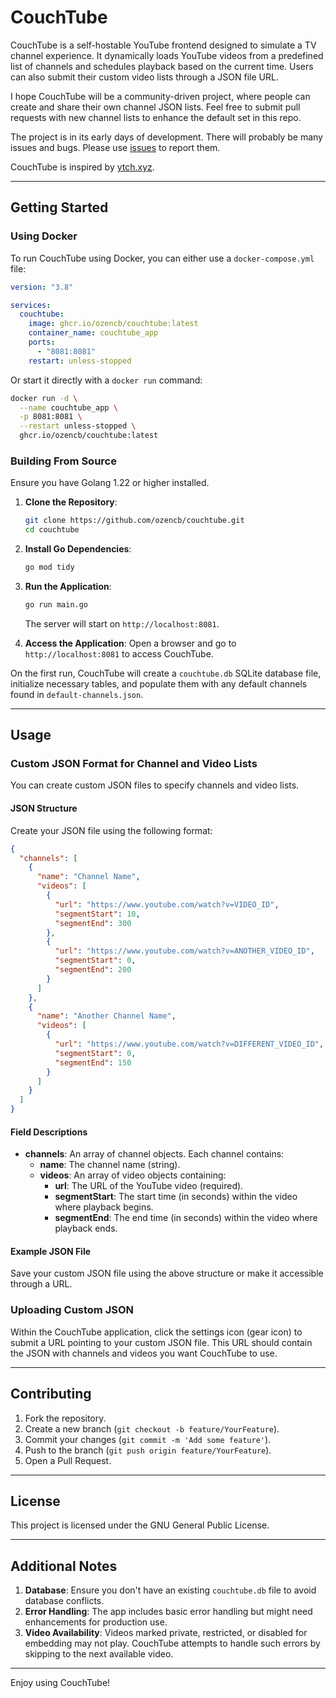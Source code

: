 # CouchTube

CouchTube is a self-hostable YouTube frontend designed to simulate a TV channel experience. It dynamically loads YouTube videos from a predefined list of channels and schedules playback based on the current time. Users can also submit their custom video lists through a JSON file URL.

I hope CouchTube will be a community-driven project, where people can create and share their own channel JSON lists. Feel free to submit pull requests with new channel lists to enhance the default set in this repo.

The project is in its early days of development. There will probably be many issues and bugs. Please use [issues](https://github.com/ozencb/couchtube/issues) to report them.

CouchTube is inspired by [ytch.xyz](https://ytch.xyz/).


---

## Getting Started

### Using Docker

To run CouchTube using Docker, you can either use a `docker-compose.yml` file:

```yaml
version: "3.8"

services:
  couchtube:
    image: ghcr.io/ozencb/couchtube:latest
    container_name: couchtube_app
    ports:
      - "8081:8081"
    restart: unless-stopped
```

Or start it directly with a `docker run` command:

```sh
docker run -d \
  --name couchtube_app \
  -p 8081:8081 \
  --restart unless-stopped \
  ghcr.io/ozencb/couchtube:latest
```

### Building From Source

Ensure you have Golang 1.22 or higher installed.

1. **Clone the Repository**:
   ```sh
   git clone https://github.com/ozencb/couchtube.git
   cd couchtube
   ```

2. **Install Go Dependencies**:
   ```sh
   go mod tidy
   ```

3. **Run the Application**:
   ```sh
   go run main.go
   ```
   The server will start on `http://localhost:8081`.

4. **Access the Application**:
   Open a browser and go to `http://localhost:8081` to access CouchTube.

On the first run, CouchTube will create a `couchtube.db` SQLite database file, initialize necessary tables, and populate them with any default channels found in `default-channels.json`.

---

## Usage

### Custom JSON Format for Channel and Video Lists

You can create custom JSON files to specify channels and video lists.

#### JSON Structure

Create your JSON file using the following format:

```json
{
  "channels": [
    {
      "name": "Channel Name",
      "videos": [
        {
          "url": "https://www.youtube.com/watch?v=VIDEO_ID",
          "segmentStart": 10,
          "segmentEnd": 300
        },
        {
          "url": "https://www.youtube.com/watch?v=ANOTHER_VIDEO_ID",
          "segmentStart": 0,
          "segmentEnd": 200
        }
      ]
    },
    {
      "name": "Another Channel Name",
      "videos": [
        {
          "url": "https://www.youtube.com/watch?v=DIFFERENT_VIDEO_ID",
          "segmentStart": 0,
          "segmentEnd": 150
        }
      ]
    }
  ]
}
```

#### Field Descriptions

- **channels**: An array of channel objects. Each channel contains:
  - **name**: The channel name (string).
  - **videos**: An array of video objects containing:
    - **url**: The URL of the YouTube video (required).
    - **segmentStart**: The start time (in seconds) within the video where playback begins.
    - **segmentEnd**: The end time (in seconds) within the video where playback ends.

#### Example JSON File

Save your custom JSON file using the above structure or make it accessible through a URL.

### Uploading Custom JSON

Within the CouchTube application, click the settings icon (gear icon) to submit a URL pointing to your custom JSON file. This URL should contain the JSON with channels and videos you want CouchTube to use.

---

## Contributing

1. Fork the repository.
2. Create a new branch (`git checkout -b feature/YourFeature`).
3. Commit your changes (`git commit -m 'Add some feature'`).
4. Push to the branch (`git push origin feature/YourFeature`).
5. Open a Pull Request.

---

## License

This project is licensed under the GNU General Public License.

---

## Additional Notes

1. **Database**: Ensure you don't have an existing `couchtube.db` file to avoid database conflicts.
2. **Error Handling**: The app includes basic error handling but might need enhancements for production use.
3. **Video Availability**: Videos marked private, restricted, or disabled for embedding may not play. CouchTube attempts to handle such errors by skipping to the next available video.

---

Enjoy using CouchTube!
```